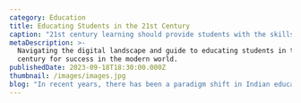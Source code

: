 ```yaml
---
category: Education
title: Educating Students in the 21st Century
caption: "21st century learning should provide students with the skills that they require succeeding in the new-age learning environment.\_\n"
metaDescription: >-
  Navigating the digital landscape and guide to educating students in the 21st
  century for success in the modern world.
publishedDate: 2023-09-18T18:30:00.000Z
thumbnail: /images/images.jpg
blog: "In recent years, there has been a paradigm shift in Indian education. There was a time when the guru, his wisdom, and experience were regarded as absolute and infallible. Today, all facets of society are scrutinizing education in a way that has never been seen before. The speed of change in the globe has never been faster. It is now important for us to realize that we are preparing our kids for the unknowable, unseen, and unpredictable. It’s difficult to process this. As a result, the [21st-century education](https://www.glentreeacademy.com/blogs/educating-students-in-the-21st-century \"21st-Century Education\") system must be able to teach students how to cope with uncertainty and change.\n\n## **Educating Students in the 21st Century**\n\n21st-century learning should provide students with the skills that they require to succeed in the new-age learning environment. Due to the Covid 19 pandemic, the education industry witnessed disruption and the whole learning system has seen a change in its pedagogy.\n\nFor students to succeed in the modern world, 21st-century learning necessitates several key qualities like cooperation, critical thinking, digital literacy, and problem-solving. The stakeholders must adapt to the new reality where online learning is an essential component of the educational process. [Children](https://web.archive.org/web/20230330165754/https://glentreeacademy.com/teaching-body-positivity-to-children/)\_should be prepared for the unforeseeable, unpredictable future through modern education. Children should learn how to handle unexpected circumstances as part of their 21st-century education.\n\nOnce upon a time, the role of the educator was to prepare students for the specific tasks they would be required to complete (be it a trade, craft, or profession). Communities were also much more homogenous, so specific values and cultures needed to be transmitted and practised to ensure the survival of those beliefs. However, there\_has\_been an important change that must be considered.\n\nSociety has changed. We cannot adequately prepare students for the society that exists today or will exist tomorrow if we continue to prepare them for the society that existed yesterday. In order to prepare students to play their role in the 21st-century\_society we are a part of, a few things need to be considered when deciding how education will look in our [schools](https://www.glentreeacademy.com/ \"Schools\") and classrooms.\n\n### Education in the 21st\_century should have the 4C’s which I believe\n\n1. Collaboration\n2. Creativity\n3. Critical Thinking\n4. Communication\n\nCreativity is about thinking through information in new ways, making new connections and coming up with innovative solutions to problems. Critical thinking is about analysing information and critiquing claims. Communication is understanding things well enough to share them clearly with other people. Collaboration is about teamwork and the collective genius of a group that is more than the sum of its parts.\n\nThere are other skills that are important, which fall within these four areas. Entrepreneurship can be considered a skill of its own. Inquiry and problem-solving are key. Emotional intelligence (EQ) is one of the most important keys to successful work and relationships.\n\nEducation in fact needs to be all about empowering students with transferable skills that will hold up to a rapidly changing world, not prescribed content that has been chosen for its past relevance.\n"
---
```


